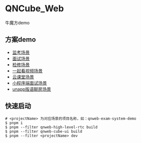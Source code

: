 # QNCube_Web

牛魔方demo

## 方案demo

* [监考场景](./packages/qnweb-exam-system-demo/README.md)
* [面试场景](./packages/qnweb-interview-demo/README.md)
* [检修场景](./packages/qnweb-overhaul-demo/README.md)
* [一起看视频场景](./packages/qnweb-video-together-demo/README.md)
* [云课堂场景](./packages/qnweb-cloud-class-demo/README.md)
* [小程序端面试场景](./packages/qnweapp-interview-demo/README.md)
* [unapp版语聊房场景](./packages/qnuniapp-voice-chat/README.md)

## 快速启动

```shell
# <projectName> 为对应场景的项目名称，如：qnweb-exam-system-demo
$ pnpm i
$ pnpm --filter qnweb-high-level-rtc build
$ pnpm --filter qnweb-cube-ui build
$ pnpm --filter <projectName> dev
```
